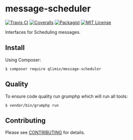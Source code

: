 # message-scheduler

[![Travis CI](https://api.travis-ci.org/qlimix/message-scheduler.svg?branch=master)](https://travis-ci.org/qlimix/message-scheduler)
[![Coveralls](https://img.shields.io/coveralls/github/qlimix/message-scheduler.svg)](https://coveralls.io/github/qlimix/message-scheduler)
[![Packagist](https://img.shields.io/packagist/v/qlimix/message-scheduler.svg)](https://packagist.org/packages/qlimix/message-scheduler)
[![MIT License](https://img.shields.io/badge/license-MIT-brightgreen.svg)](https://github.com/qlimix/message-scheduler/blob/master/LICENSE)

Interfaces for Scheduling messages.

## Install

Using Composer:

~~~
$ composer require qlimix/message-scheduler
~~~

## Quality
To ensure code quality run grumphp which will run all tools:

~~~
$ vendor/bin/grumphp run
~~~

## Contributing

Please see [CONTRIBUTING](CONTRIBUTING.md) for details.
